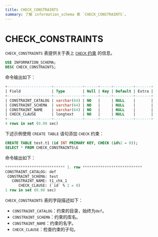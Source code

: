 ```yaml
---
title: CHECK_CONSTRAINTS
summary: 了解 information_schema 表 `CHECK_CONSTRAINTS`。
---
```


# CHECK\_CONSTRAINTS

`CHECK_CONSTRAINTS` 表提供关于表上 [`CHECK` 约束](/constraints.md#check-约束) 的信息。

```sql
USE INFORMATION_SCHEMA;
DESC CHECK_CONSTRAINTS;
```

命令输出如下：

```sql
+--------------------+-------------+------+-----+---------+-------+
| Field              | Type        | Null | Key | Default | Extra |
+--------------------+-------------+------+-----+---------+-------+
| CONSTRAINT_CATALOG | varchar(64) | NO   |     | NULL    |       |
| CONSTRAINT_SCHEMA  | varchar(64) | NO   |     | NULL    |       |
| CONSTRAINT_NAME    | varchar(64) | NO   |     | NULL    |       |
| CHECK_CLAUSE       | longtext    | NO   |     | NULL    |       |
+--------------------+-------------+------+-----+---------+-------+
4 rows in set (0.00 sec)
```

下述示例使用 `CREATE TABLE` 语句添加 `CHECK` 约束：

```sql
CREATE TABLE test.t1 (id INT PRIMARY KEY, CHECK (id%2 = 0));
SELECT * FROM CHECK_CONSTRAINTS\G
```

命令输出如下：

```sql
*************************** 1. row ***************************
CONSTRAINT_CATALOG: def
 CONSTRAINT_SCHEMA: test
   CONSTRAINT_NAME: t1_chk_1
      CHECK_CLAUSE: (`id` % 2 = 0)
1 row in set (0.00 sec)
```

`CHECK_CONSTRAINTS` 表的字段描述如下：

* `CONSTRAINT_CATALOG`：约束的目录，始终为`def`。  
* `CONSTRAINT_SCHEMA`：约束的库名。
* `CONSTRAINT_NAME`：约束的名字。
* `CHECK_CLAUSE`：检查约束的子句。

